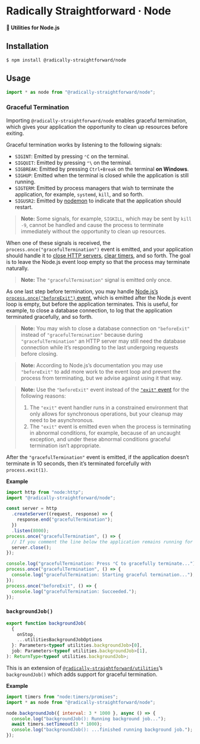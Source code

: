 # Radically Straightforward · Node

**🔨 Utilities for Node.js**

## Installation

```console
$ npm install @radically-straightforward/node
```

## Usage

```typescript
import * as node from "@radically-straightforward/node";
```

### Graceful Termination

Importing `@radically-straightforward/node` enables graceful termination, which gives your application the opportunity to clean up resources before exiting.

Graceful termination works by listening to the following signals:

- `SIGINT`: Emitted by pressing `⌃C` on the terminal.
- `SIGQUIT`: Emitted by pressing `⌃\` on the terminal.
- `SIGBREAK`: Emitted by pressing `Ctrl+Break` on the terminal **on Windows**.
- `SIGHUP`: Emitted when the terminal is closed while the application is still running.
- `SIGTERM`: Emitted by process managers that wish to terminate the application, for example, `systemd`, `kill`, and so forth.
- `SIGUSR2`: Emitted by [nodemon](https://www.npmjs.com/package/nodemon) to indicate that the application should restart.

> **Note:** Some signals, for example, `SIGKILL`, which may be sent by `kill -9`, cannot be handled and cause the process to terminate immediately without the opportunity to clean up resources.

When one of these signals is received, the `process.once("gracefulTermination")` event is emitted, and your application should handle it to [close HTTP servers](https://nodejs.org/api/http.html#serverclosecallback), [clear timers](https://nodejs.org/api/timers.html#clearimmediateimmediate), and so forth. The goal is to leave the Node.js event loop empty so that the process may terminate naturally.

> **Note:** The `"gracefulTermination"` signal is emitted only once.

As one last step before termination, you may handle [Node.js’s `process.once("beforeExit")` event](https://nodejs.org/api/process.html#event-beforeexit), which is emitted after the Node.js event loop is empty, but before the application terminates. This is useful, for example, to close a database connection, to log that the application terminated gracefully, and so forth.

> **Note:** You may wish to close a database connection on `"beforeExit"` instead of `"gracefulTermination"` because during `"gracefulTermination"` an HTTP server may still need the database connection while it’s responding to the last undergoing requests before closing.

> **Note:** According to Node.js’s documentation you may use `"beforeExit"` to add more work to the event loop and prevent the process from terminating, but we advise against using it that way.

> **Note:** Use the `"beforeExit"` event instead of the [`"exit"` event](https://nodejs.org/api/process.html#event-exit) for the following reasons:
>
> 1. The `"exit"` event handler runs in a constrained environment that only allows for synchronous operations, but your cleanup may need to be asynchronous.
> 2. The `"exit"` event is emitted even when the process is terminating in abnormal conditions, for example, because of an uncaught exception, and under these abnormal conditions graceful termination isn’t appropriate.

After the `"gracefulTermination"` event is emitted, if the application doesn’t terminate in 10 seconds, then it’s terminated forcefully with `process.exit(1)`.

**Example**

```typescript
import http from "node:http";
import "@radically-straightforward/node";

const server = http
  .createServer((request, response) => {
    response.end("gracefulTermination");
  })
  .listen(8000);
process.once("gracefulTermination", () => {
  // If you comment the line below the application remains running for 10 seconds and then it is forcefully terminated.
  server.close();
});

console.log("gracefulTermination: Press ⌃C to gracefully terminate...");
process.once("gracefulTermination", () => {
  console.log("gracefulTermination: Starting graceful termination...");
});
process.once("beforeExit", () => {
  console.log("gracefulTermination: Succeeded.");
});
```

<!-- DOCUMENTATION START: ./source/index.mts -->

### `backgroundJob()`

```typescript
export function backgroundJob(
  {
    onStop,
    ...utilitiesBackgroundJobOptions
  }: Parameters<typeof utilities.backgroundJob>[0],
  job: Parameters<typeof utilities.backgroundJob>[1],
): ReturnType<typeof utilities.backgroundJob>;
```

This is an extension of [`@radically-straightforward/utilities`](https://github.com/radically-straightforward/radically-straightforward/tree/main/utilities)’s `backgroundJob()` which adds support for graceful termination.

**Example**

```javascript
import timers from "node:timers/promises";
import * as node from "@radically-straightforward/node";

node.backgroundJob({ interval: 3 * 1000 }, async () => {
  console.log("backgroundJob(): Running background job...");
  await timers.setTimeout(3 * 1000);
  console.log("backgroundJob(): ...finished running background job.");
});
```

<!-- DOCUMENTATION END: ./source/index.mts -->
